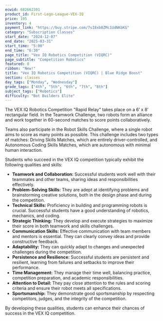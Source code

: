 ```yaml
---
ecwid: 682662301
product_id: First-Lego-League-VEX-IQ
price: 195
inventory: 4
payment_link: "https://buy.stripe.com/7sI8xb8ZMc1UdNKbKG"
category: "Subscription Classes"
start_date: "2024-12-07"
end_date: "2025-03-31"
start_time: "5:00"
end_time: "6:30"
page_title: "Vex IQ Robotics Competition (VIQRC)"
page_subtitle: "Competition Robotics"
featured: 0
ribbon: "New!"
title: "Vex IQ Robotics Competition (VIQRC) | Blue Ridge Boost"
section: classes
day_tags: ["Monday", "Wednesday"]
grade_tags: ["4th", "5th", "6th", "7th", "8th"]
subject_tags: ["Robotics"]
difficulty: "Bot Builders Elite"
---
```

<p>The VEX IQ Robotics Competition "Rapid Relay" takes place on a 6’ x 8’ rectangular field. In the Teamwork Challenge, two robots form an alliance and work together in 60-second matches to score points collaboratively.</p><p>Teams also participate in the Robot Skills Challenge, where a single robot aims to score as many points as possible. This challenge includes two types of matches: Driving Skills Matches, which are entirely driver-controlled, and Autonomous Coding Skills Matches, which are autonomous with minimal human interaction.</p><p>Students who succeed in the VEX IQ competition typically exhibit the following qualities and skills:</p><ul>
      <li><strong>Teamwork and Collaboration:</strong> Successful students work well with their teammates and other teams, sharing ideas and responsibilities effectively.</li>
      <li><strong>Problem-Solving Skills:</strong> They are adept at identifying problems and brainstorming creative solutions, both in the design phase and during the competition.</li>
      <li><strong>Technical Skills:</strong> Proficiency in building and programming robots is crucial. Successful students have a good understanding of robotics, mechanics, and coding.</li>
      <li><strong>Strategic Thinking:</strong> They develop and execute strategies to maximize their score in both teamwork and skills challenges.</li>
      <li><strong>Communication Skills:</strong> Effective communication with team members and mentors is essential. They can clearly convey ideas and provide constructive feedback.</li>
      <li><strong>Adaptability:</strong> They can quickly adapt to changes and unexpected challenges during the competition.</li>
      <li><strong>Persistence and Resilience:</strong> Successful students are persistent and resilient, learning from failures and setbacks to improve their performance.</li>
      <li><strong>Time Management:</strong> They manage their time well, balancing practice, competition preparation, and academic responsibilities.</li>
      <li><strong>Attention to Detail:</strong> They pay close attention to the rules and scoring criteria and ensure their robot meets all specifications.</li>
      <li><strong>Sportsmanship:</strong> They demonstrate good sportsmanship by respecting competitors, judges, and the integrity of the competition.</li>
    </ul><p>By developing these qualities, students can enhance their chances of success in the VEX IQ competition.</p>
